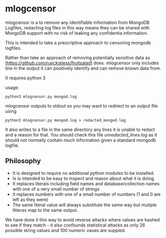 # mlogcensor
mlogcensor is a to remove any identifiable information from MongoDB Logfiles, redacting log files in this way means they can be shared with MongoDB support with no risk of leaking any confidentia information.

This is intended to take a prescriptive approach to censoring mongodb logfiles.

Rather than take an approach of removing potentially sensitive data as [https://github.com/rueckstiess/fruitsalad] does. mlogcensor only includes line in the output it can positively identify and can remove known data from.

It requires python 3

usage:

`python3 mlogcensor.py mongod.log` 
 
 mlogcensor outputs to stdout so you may want to redirect to an output file using
 
`python3 mlogcensor.py mongod.log > redacted_mongod.log`

It also writes to a file in the same directory any lines it is unable to redact and a reason for that. You should check this file *unredacted_lines.log* as it should not normally contain much information given a standard mongodb logfile.

Philosophy
----------
* It is designed to require no additional python modules to be installed.
* Is is intended to be easy to inspect and reason about what it is doing.
* It replaces literals including field names and database/collection names with one of a very small number of strings
* It replaces numbers with one of a small number of numbers (1 and 0 are left as they were)
* The same literal value will always substitute the same way but mutiple litteras map to the same output.

We have done it this way to avoid reverse attacks where values are hashed to see if they match - it also confounds statistical attacks as only 26 possible string values and 100 numeric vaues are suppied.


